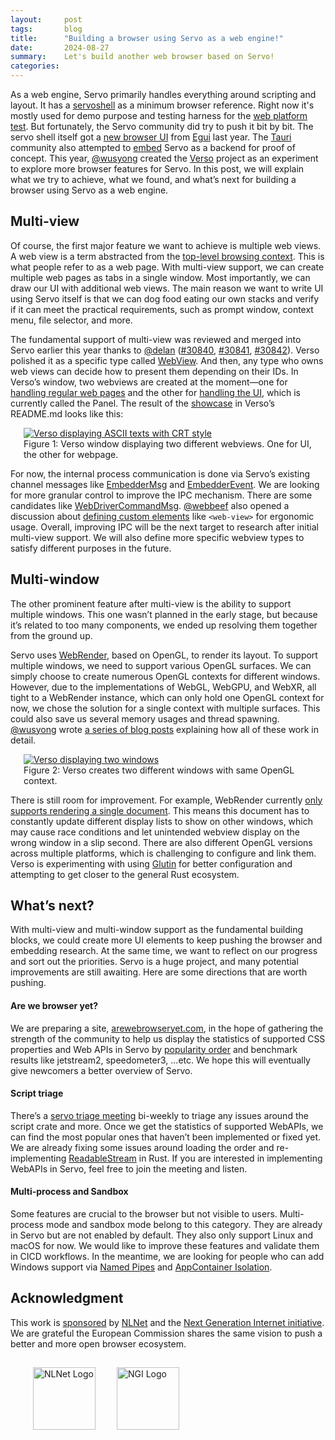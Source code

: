 ```yaml
---
layout:     post
tags:       blog
title:      "Building a browser using Servo as a web engine!"
date:       2024-08-27
summary:    Let's build another web browser based on Servo!
categories:
---
```



As a web engine, Servo primarily handles everything around scripting and layout. It has a [servoshell](https://github.com/servo/servo/tree/main/ports/servoshell) as a minimum browser reference. Right now it's mostly used for demo purpose and testing harness for the [web platform test](https://wpt.servo.org/). But fortunately, the Servo community did try to push it bit by bit. The servo shell itself got a [new browser UI](https://servo.org/blog/2023/09/15/upcoming-events-and-new-browser-ui/) from [Egui](https://www.egui.rs/) last year. The [Tauri](https://tauri.app/) community also attempted to [embed](https://servo.org/blog/2024/01/19/embedding-update/) Servo as a backend for proof of concept. This year, [@wusyong](https://github.com/wusyong) created the [Verso](https://github.com/versotile-org/verso) project as an experiment to explore more browser features for Servo. In this post, we will explain what we try to achieve, what we found, and what’s next for building a browser using Servo as a web engine.

## Multi-view

Of course, the first major feature we want to achieve is multiple web views. A web view is a term abstracted from the [top-level browsing context](https://doc.servo.org/servo/struct.TopLevelBrowsingContextId.html). This is what people refer to as a web page. With multi-view support, we can create multiple web pages as tabs in a single window. Most importantly, we can draw our UI with additional web views. The main reason we want to write UI using Servo itself is that we can dog food eating our own stacks and verify if it can meet the practical requirements, such as prompt window, context menu, file selector, and more.

The fundamental support of multi-view was reviewed and merged into Servo earlier this year thanks to [@delan](https://github.com/delan) ([#30840](https://github.com/servo/servo/pull/30840), [#30841](https://github.com/servo/servo/pull/30841), [#30842](https://github.com/servo/servo/pull/30842)). Verso polished it as a specific type called [WebView](https://docs.versotile.org/verso/webview/struct.WebView.html).  And then, any type who owns web views can decide how to present them depending on their IDs. In Verso’s window, two webviews are created at the moment—one for [handling regular web pages](https://docs.versotile.org/verso/window/struct.Window.html#method.handle_servo_messages_with_webview) and the other for [handling the UI](https://docs.versotile.org/verso/window/struct.Window.html#method.handle_servo_messages_with_panel), which is currently called the Panel. The result of the [showcase](https://github.com/versotile-org/verso?tab=readme-ov-file#verso) in Verso’s README.md looks like this:

<figure class="_fig"><a href="{{ '/img/blog/crt-demo.gif' | url }}"><img src="{{ '/img/blog/crt-demo.gif' | url }}"
    alt="Verso displaying ASCII texts with CRT style"></a>
<figcaption>Figure 1: Verso window displaying two different webviews. One for UI, the other for webpage.</figcaption></figure>

For now, the internal process communication is done via Servo’s existing channel messages like [EmbedderMsg](https://doc.servo.org/embedder_traits/enum.EmbedderMsg.html) and [EmbedderEvent](https://doc.servo.org/compositing/windowing/enum.EmbedderEvent.html). We are looking for more granular control to improve the IPC mechanism. There are some candidates like [WebDriverCommandMsg](https://doc.servo.org/script_traits/enum.WebDriverCommandMsg.html). [@webbeef](https://github.com/webbeef) also opened a discussion about [defining custom elements](https://github.com/servo/servo/discussions/32883) like `<web-view>` for ergonomic usage. Overall, improving IPC will be the next target to research after initial multi-view support. We will also define more specific webview types to satisfy different purposes in the future.

## Multi-window

The other prominent feature after multi-view is the ability to support multiple windows. This one wasn’t planned in the early stage, but because it’s related to too many components, we ended up resolving them together from the ground up.


Servo uses [WebRender](https://github.com/servo/webrender), based on OpenGL, to render its layout. To support multiple windows, we need to support various OpenGL surfaces. We can simply choose to create numerous OpenGL contexts for different windows. However, due to the implementations of WebGL, WebGPU, and WebXR, all tight to a WebRender instance, which can only hold one OpenGL context for now, we chose the solution for a single context with multiple surfaces. This could also save us several memory usages and thread spawning. [@wusyong](https://github.com/wusyong) wrote [a series of blog posts](https://wusyong.github.io/posts/verso-compositor-part3/) explaining how all of these work in detail.


<figure class="_fig"><a href="{{ '/img/blog/multiwindow.png' | url }}"><img src="{{ '/img/blog/multiwindow.png' | url }}"
    alt="Verso displaying two windows"></a>
<figcaption>Figure 2: Verso creates two different windows with same OpenGL context.</figcaption></figure>

There is still room for improvement. For example, WebRender currently [only supports rendering a single document](https://github.com/servo/webrender/blob/0.64/webrender/src/renderer/mod.rs#L1228). This means this document has to constantly update different display lists to show on other windows, which may cause race conditions and let unintended webview display on the wrong window in a slip second. There are also different OpenGL versions across multiple platforms, which is challenging to configure and link them. Verso is experimenting with using [Glutin](https://docs.rs/glutin/latest/glutin/) for better configuration and attempting to get closer to the general Rust ecosystem.

## What’s next?

With multi-view and multi-window support as the fundamental building blocks, we could create more UI elements to keep pushing the browser and embedding research. At the same time, we want to reflect on our progress and sort out the priorities. Servo is a huge project, and many potential improvements are still awaiting. Here are some directions that are worth pushing.

#### Are we browser yet?

We are preparing a site, [arewebrowseryet.com](https://servo.zulipchat.com/#narrow/stream/263398-general/topic/arewebrowseryet.2Ecom), in the hope of gathering the strength of the community to help us display the statistics of supported CSS properties and Web APIs in Servo by [popularity order](https://chromestatus.com/metrics/css/popularity) and benchmark results like jetstream2, speedometer3, …etc. We hope this will eventually give newcomers a better overview of Servo.

#### Script triage

There’s a [servo triage meeting](https://github.com/servo/project/issues/99) bi-weekly to triage any issues around the script crate and more. Once we get the statistics of supported WebAPIs, we can find the most popular ones that haven’t been implemented or fixed yet. We are already fixing some issues around loading the order and re-implementing [ReadableStream](https://developer.mozilla.org/en-US/docs/Web/API/ReadableStream) in Rust. If you are interested in implementing WebAPIs in Servo, feel free to join the meeting and listen.

#### Multi-process and Sandbox

Some features are crucial to the browser but not visible to users. Multi-process mode and sandbox mode belong to this category. They are already in Servo but are not enabled by default. They also only support Linux and macOS for now. We would like to improve these features and validate them in CICD workflows. In the meantime, we are looking for people who can add Windows support via [Named Pipes](https://learn.microsoft.com/en-us/windows/win32/ipc/named-pipes) and [AppContainer Isolation](https://learn.microsoft.com/en-us/windows/win32/secauthz/appcontainer-isolation).

## Acknowledgment

This work is [sponsored](https://nlnet.nl/project/Servo-Multibrowsing/) by [NLNet](https://nlnet.nl/) and the [Next Generation Internet initiative](https://ngi.eu/). We are grateful the European Commission shares the same vision to push a better and more open browser ecosystem.

<figure class="_fig"><img src="{{ '/img/nlnet-logo.png' | url }}" alt="NLNet Logo" style="vertical-align: middle; margin: 15px; width: 100px;">
  <img src="{{ '/img/blog/NGI-logo.png' | url }}" alt="NGI Logo" style="vertical-align: middle; margin: 15px; width: 100px;"></figure>

<style>
    /* guaranteed minimum width for first paragraph after a float */
    ._floatmin {
        display: block;
        width: 13em;
        overflow: hidden;
    }
    ._none {
        display: none;
    }
    ._fig:not(#specificity) {
        width: 33em;
        max-width: 100%;
        margin: 1em auto;
    }
    ._fig > ._flex {
        display: flex;
    }
    ._fig table {
        text-align: initial;
    }
    ._fig figcaption._notes {
        text-align: left;
        width: max-content;
        max-width: 100%;
    }
    ._figl:not(#specificity),
    ._figr:not(#specificity) {
        margin: 0 1em 1em;
    }
    ._figl {
        float: left;
        max-width: 100%;
    }
    ._figr {
        float: right;
        max-width: 100%;
    }
    ._figl > figcaption,
    ._figr > figcaption,
    ._figl > iframe,
    ._figr > iframe,
    ._figl > video,
    ._figr > video,
    ._figl > a > img,
    ._figr > a > img {
        width: 21em;
        max-width: 100%;
    }
    ._runin {
        margin-bottom: 1em;
    }
    ._runin > p,
    ._runin > h2 {
        display: inline;
    }
    ._correction {
        max-width: 33em;
        margin: 1em auto;
        border-bottom: 1px solid;
        padding-bottom: 1em;
    }
    ._note {
        margin: 1em 1em;
        border-left: 1px solid;
        padding-left: 1em;
        opacity: 0.75;
    }
</style>
